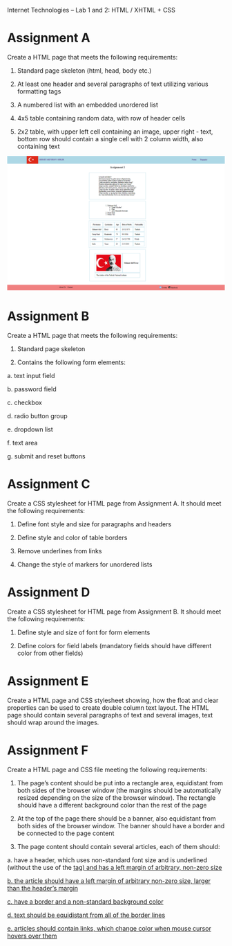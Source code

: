 Internet Technologies – Lab 1 and 2: HTML / XHTML + CSS

# Assignment A

Create a HTML page that meets the following requirements:

1. Standard page skeleton (html, head, body etc.)

2. At least one header and several paragraphs of text utilizing various
formatting tags

3. A numbered list with an embedded unordered list

4. 4x5 table containing random data, with row of header cells

5. 2x2 table, with upper left cell containing an image, upper right - text,
bottom row should contain a single cell with 2 column width,
also containing text

![Task1](Assets/assignmentA_view.PNG)

# Assignment B

Create a HTML page that meets the following requirements:

1. Standard page skeleton

2. Contains the following form elements:

a. text input field

b. password field

c. checkbox

d. radio button group

e. dropdown list

f. text area

g. submit and reset buttons

# Assignment C

Create a CSS stylesheet for HTML page from Assignment A.
It should meet the following requirements:

1. Define font style and size for paragraphs and headers

2. Define style and color of table borders

3. Remove underlines from links

4. Change the style of markers for unordered lists

# Assignment D

Create a CSS stylesheet for HTML page from Assignment B.
It should meet the following requirements:

1. Define style and size of font for form elements

2. Define colors for field labels (mandatory fields should have different
color from other fields)

# Assignment E

Create a HTML page and CSS stylesheet showing, how the float and
clear properties can be used to create double column text layout.
The HTML page should contain several paragraphs of text and several images,
text should wrap around the images.

# Assignment F

Create a HTML page and CSS file meeting the following requirements:

1. The page’s content should be put into a rectangle area, equidistant
from both sides of the browser window (the margins should be automatically
resized depending on the size of the browser window).
The rectangle should have a different background color than
the rest of the page

2. At the top of the page there should be a banner, also equidistant
from both sides of the browser window. The banner should have a border
and be connected to the page content

3. The page content should contain several articles, each of them should:

a. have a header, which uses non-standard font size and is
underlined (without the use of the <u> tag) and has a left
margin of arbitrary, non-zero size

b. the article should have a left margin of arbitrary
 non-zero size, larger than the header’s margin

c. have a border and a non-standard background color

d. text should be equidistant from all of the border lines

e. articles should contain links, which change color when
mouse cursor hovers over them
